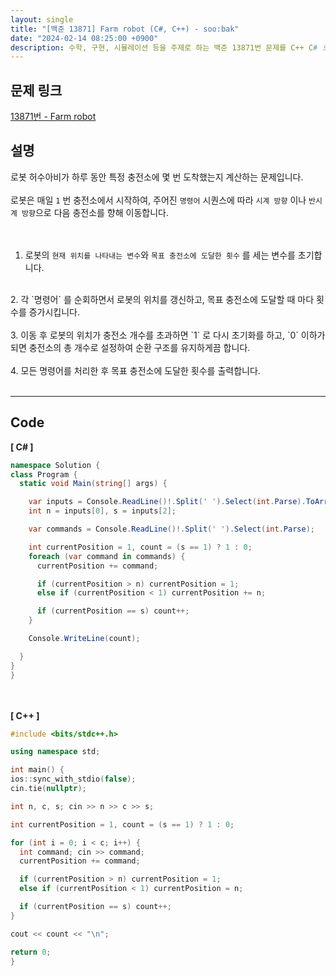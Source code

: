 ```yaml
---
layout: single
title: "[백준 13871] Farm robot (C#, C++) - soo:bak"
date: "2024-02-14 08:25:00 +0900"
description: 수학, 구현, 시뮬레이션 등을 주제로 하는 백준 13871번 문제를 C++ C# 으로 풀이 및 해설
---
```


## 문제 링크
  [13871번 - Farm robot](https://www.acmicpc.net/problem/13871)

## 설명
로봇 허수아비가 하루 동안 특정 충전소에 몇 번 도착했는지 계산하는 문제입니다.<br>
<br>
로봇은 매일 `1` 번 충전소에서 시작하여, 주어진 `명령어` 시퀀스에 따라 `시계 방향` 이나 `반시계 방향`으로 다음 충전소를 향해 이동합니다.<br>
<br>
<br>

1. 로봇의 `현재 위치를 나타내는 변수`와 `목표 충전소에 도달한 횟수` 를 세는 변수를 초기합니다.<br>
<br>
2. 각 `명령어` 를 순회하면서 로봇의 위치를 갱신하고, 목표 충전소에 도달할 때 마다 횟수를 증가시킵니다.<br>
<br>
3. 이동 후 로봇의 위치가 충전소 개수를 초과하면 `1` 로 다시 초기화를 하고, `0` 이하가 되면 충전소의 총 개수로 설정하여 순환 구조를 유지하게끔 합니다.<br>
<br>
4. 모든 명령어를 처리한 후 목표 충전소에 도달한 횟수를 출력합니다.<br>
<br>

- - -

## Code
<b>[ C# ] </b>
<br>

  ```c#
namespace Solution {
  class Program {
    static void Main(string[] args) {

      var inputs = Console.ReadLine()!.Split(' ').Select(int.Parse).ToArray();
      int n = inputs[0], s = inputs[2];

      var commands = Console.ReadLine()!.Split(' ').Select(int.Parse);

      int currentPosition = 1, count = (s == 1) ? 1 : 0;
      foreach (var command in commands) {
        currentPosition += command;

        if (currentPosition > n) currentPosition = 1;
        else if (currentPosition < 1) currentPosition += n;

        if (currentPosition == s) count++;
      }

      Console.WriteLine(count);

    }
  }
}
  ```
<br><br>
<b>[ C++ ] </b>
<br>

  ```c++
#include <bits/stdc++.h>

using namespace std;

int main() {
  ios::sync_with_stdio(false);
  cin.tie(nullptr);

  int n, c, s; cin >> n >> c >> s;

  int currentPosition = 1, count = (s == 1) ? 1 : 0;

  for (int i = 0; i < c; i++) {
    int command; cin >> command;
    currentPosition += command;

    if (currentPosition > n) currentPosition = 1;
    else if (currentPosition < 1) currentPosition = n;

    if (currentPosition == s) count++;
  }

  cout << count << "\n";

  return 0;
}
  ```
